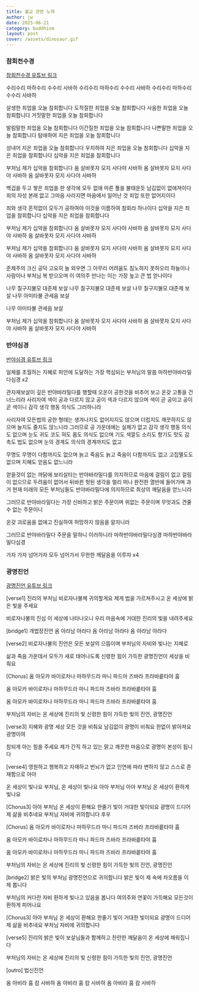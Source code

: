 ```yaml
---
title: 불교 관련 노래
author: jw
date: 2025-06-21
category: buddhism
layout: post
cover: /assets/dinosaur.gif
---
```


### 참회천수경
[참회천수경 유튜브 링크][3]

수리수리 마하수리 수수리 사바하
수리수리 마하수리 수수리 사바하
수리수리 마하수리 수수리 사바하

살생한 죄업을 오늘 참회합니다
도적질한 죄업을 오늘 참회합니다
사음한 죄업을 오늘 참회합니다
거짓말한 죄업을 오늘 참회합니다

발림말한 죄업을 오늘 참회합니다
이간질한 죄업을 오늘 참회합니다
나쁜말한 죄업을 오늘 참회합니다
탐애하여 지은 죄업을 오늘 참회합니다

성내어 지은 죄업을 오늘 참회합니다
우치하여 지은 죄업을 오늘 참회합니다
십악을 지은 죄업을 참회합니다
십악을 지은 죄업을 참회합니다

부처님 제가 십악을 참회합니다
옴 살바못자 모지 사다야 사바하
옴 살바못자 모지 사다야 사바하
옴 살바못자 모지 사다야 사바하

백겁을 두고 쌓은 죄업을 한 생각에 모두 없애
마른 풀을 불태운듯 남김없이 없애져이다
죄의 자성 본래 없고 그마음 사라지면
마음에서 일어난 것 죄업 또한 없어지이다

죄와 생각 흔적없이 모두가 공하여야
이것을 이름하여 참회라 하나이다
십악을 지은 죄업을 참회합니다
십악을 지은 죄업을 참회합니다

부처님 제가 십악을 참회합니다
옴 살바못자 모지 사다야 사바하
옴 살바못자 모지 사다야 사바하
옴 살바못자 모지 사다야 사바하

부처님 제가 십악을 참회합니다
옴 살바못자 모지 사다야 사바하
옴 살바못자 모지 사다야 사바하
옴 살바못자 모지 사다야 사바하

준제주의 크신 공덕 고요히 늘 외우면
그 아무리 어려움도 침노하지 못하오리
하늘이나 사람이나 부처님 복 받으오며
이 여의주 만나는 이는 가장 
높고 큰 법 얻나이다

나무 칠구지불모 대준제 보살
나무 칠구지불모 대준제 보살
나무 칠구지불모 대준제 보살
나무 아미타불 관세음 보살

나무 아미타불 관세음 보살

부처님 제가 십악을 참회합니다
옴 살바못자 모지 사다야 사바하
옴 살바못자 모지 사다야 사바하
옴 살바못자 모지 사다야 사바하


### 반야심경
[반야심경 유튜브 링크][2]

일체를 초월하는 지혜로
피안에 도달하는 가장 핵심되는
부처님의 말씀 
마하반야바라밀다심경 x2
 
관자재보살이 깊은 반야바라밀다를 행할때
오온이 공한것을 비추어 보고
온갖 고통을 건너느리라
사리자여 색이 공과 다르지 않고
공이 색과 다르지 않으며
색이 곧 공이고 공이 곧 색이니
감각 생각 행동 의식도 그러하니라

사리자여 모든법의 공한 형태는
생겨나지도 없어지지도 않으며
더럽지도 깨끗하지도 않으며
늘지도 줄지도 않느니라
그러므로 공 가운데에는
실체가 없고 감각 생각 행동 의식도 없으며
눈도 귀도 코도 혀도 몸도 의식도 없으며
기도 색깔도 소리도 향기도
맛도 감촉도 법도 없으며
눈의 경계도 의식의 경계까지도 없고

무명도 무명이 다함까지도 없으며
늙고 죽음도 늙고 죽음이 다함까지도 없고
고집멸도도 없으며 지혜도 얻음도 없느니라

얻을것이 없는 까닭에 
보리살타는 반야바라밀다를 의지하므로
마음에 걸림이 없고 걸림이 없으므로
두려움이 없어서 뒤바뀐 헛된 생각을 멀리 떠나
완전한 열반에 들어가며
과거 현재 미래의 모든 부처님들도
반야바라밀다에 의지하므로
최상의 깨달음을 얻느니라

그러므로 반야바라밀다는 가장 신비하고
밝은 주문이며 위없는 주문이며
무엇과도 견줄 수 없는 주문이니

온갖 괴로움을 없애고 진실하여
허망하지 않음을 알지니라

그러므로 반야바라밀다 주문을 말하니
이러하니라 마하반야바라밀다심경
마하반야바라밀다심경

가자 가자 넘어가자 
모두 넘어가서 무한한 깨달음을 이루자 x4

### 광명진언
[광명진언 유튜브 링크][1]

[verse1]
진리의 부처님
비로자나불께 귀의할게요
제게 법을 가르쳐주시고
온 세상에 밝은 빛을 주세요

비로자나불의 진심
이 세상에 나타나오니
우리 마음속에 거대한
진리의 빛을 내려주세요

[bridge1] 개법장진언
옴 아라남 아라다
옴 아라남 아라다
옴 아라남 아라다

[verse2]
비로자나불의 진언은
모든 보살의 으뜸이며
부처님의 자비와
빛나는 지혜로

삶과 죽음 가운데서
모두가 새로 태어나도록
신령한 힘이 가득한
광명진언이 세상을 비춰요

[Chorus]
옴 아모카 바이로차나
마하무드라 마니 파드마
즈바라 프라바릍타야 훔

옴 아모카 바이로차나
마하무드라 마니 파드마
즈바라 프라바릍타야 훔

옴 아모카 바이로차나
마하무드라 마니 파드마
즈바라 프라바릍타야 훔

부처님의 자비는
온 세상에 진리의 빛
신령한 힘이 가득한
빛의 진언, 광명진언

[verse3]
지혜와 광명
세상 모든 것을 비춰요
남김없이 광명이 비춰요
한없이 밝아져요 광명이여

참되게 아는 힘을 주세요
제가 간직 하고 있는
맑고 깨끗한 마음으로
광명이 본성이 됩니다

[verse4]
영원하고 행복하고
자재하고 번뇌가 없고
인연에 따라 변하지 않고
스스로 존재함으로 아아

온 세상이 빛나요
부처님, 온 세상이 빛나요
아아 부처님 아아 부처님
온 세상이 환하게 빛나요

[Chorus3]
아아 부처님 온 세상이 환해요
한줄기 빛이 거대한 빛이되요
광명이 드디어 제 삶을 비추네요
부처님 자비에 귀의합니다 후우

[Chorus]
옴 아모카 바이로차나
마하무드라 마니 파드마
즈바라 프라바릍타야 훔

옴 아모카 바이로차나
마하무드라 마니 파드마
즈바라 프라바릍타야 훔

옴 아모카 바이로차나
마하무드라 마니 파드마
즈바라 프라바릍타야 훔

부처님의 자비는
온 세상에 진리의 빛
신령한 힘이 가득한
빛의 진언, 광명진언

[bridge2]
밝은 빛의 부처님
광명진언으로 귀의합니다
밝은 빛이 제 속에
차오름을 이제 봅니다
 
부처님의 커다란 자비
환하게 빛나고 있음을 봅니다
여의주와 연꽃이 가득해요
모든것이 환하게 피어나요

[Chorus3]
아아 부처님 온 세상이 환해요
한줄기 빛이 거대한 빛이되요
광명이 드디어 제 삶을 비추네요
부처님 자비에 귀의합니다

[verse5]
진리의 밝은 빛이
보살님들과 함께하고
찬란한 깨달음이
온 세상에 채워집니다

부처님의 자비는
온 세상에 진리의 빛
신령한 힘이 가득한
빛의 진언, 광명진언

[outro] 법신진언

옴 아비라 훔 캄 사바하
옴 아비라 훔 캄 사바하
옴 아비라 훔 캄 사바하


[1]: https://youtu.be/LtKrjgrr3VY?si=hOKdtkQZJMjkovP5
[2]: https://youtu.be/g4xh9MBT8_8?si=aOVqSP-An9X1ffji
[3]: https://youtu.be/deRq4bu8OYc?si=0fZGFDzZTuophwuI
